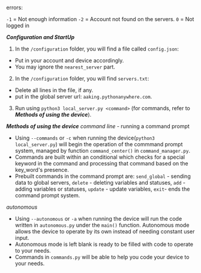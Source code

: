 errors: 

`-1` = Not enough information
`-2` = Account not found on the servers.
`0` = Not logged in



***Configuration and StartUp***

1. In the `/configuration` folder, you will find a file called `config.json`:
 - Put in your account and device accordingly. 
 - You may ignore the `nearest_server` part. 

2. In the `/configuration` folder, you will find `servers.txt`:
  - Delete all lines in the file, if any.
  - put in the global server url: `aaking.pythonanywhere.com`.
3. Run using `python3 local_server.py <command>` (for commands, refer to ***Methods of using the device***).  




***Methods of using the device***
*command line* - running a command prompt 
  - Using `--commands` or `-c` when running the device(`python3 local_server.py`) will begin the operation of the commmand prompt system, managed by function `command_center()` in `command_manager.py`. 
  - Commands are built within an conditional which checks for a special keyword in the command and processing that command based on the key_word's presence. 
  - Prebuilt commands in the command prompt are: `send_global` - sending data to global servers, `delete` - deleting variables and statuses, `add` - adding variables or statuses, `update` - update variables, `exit`- ends the command prompt system. 

*autonomous*
  - Using `--autonomous` or `-a` when running the device will run the code written in `autonomous.py` under the `main()` function. Autonomous mode allows the device to operate by its own instead of needing constant user input. 
  - Autonomous mode is left blank is ready to be filled with code to operate to your needs. 
  - Commands in `commands.py` will be able to help you code your device to your needs. 



